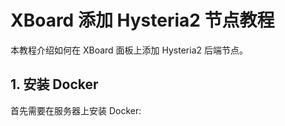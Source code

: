 # XBoard 添加 Hysteria2 节点教程

本教程介绍如何在 XBoard 面板上添加 Hysteria2 后端节点。

## 1. 安装 Docker

首先需要在服务器上安装 Docker:
